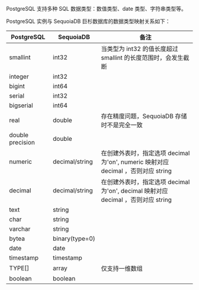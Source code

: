 [^_^]:
    PostgreSQL 实例-数据类型映射表

PostgreSQL 支持多种 SQL 数据类型：数值类型、date 类型、字符串类型等。

PostgreSQL 实例与 SequoiaDB 巨杉数据库的数据类型映射关系如下：

| PostgreSQL	    |     SequoiaDB    | 备注                                      |
| ----------------- | ---------------- | --------------------------------------------- |
| smallint	        | int32            | 当类型为 int32 的值长度超过 smallint 的长度范围时，会发生截断 |
| integer        	| int32              |                                               |
| bigint        	| int64             |                                               |
| serial           	| int32              |                                               |
| bigserial      	| int64             |                                               |
| real              | double           | 存在精度问题，SequoiaDB 存储时不是完全一致    |
| double precision  | double           |                                               |
| numeric           | decimal/string | 在创建外表时，指定选项 decimal 为'on', numeric 映射对应 decimal ，否则对应 string   |
| decimal           | decimal/string | 在创建外表时，指定选项 decimal 为'on', decimal 映射对应 decimal ，否则对应 string   |
| text              | string           |                                               |
| char              | string           |                                               |
| varchar           | string           |                                               |
| bytea             | binary(type=0)   |                                               |
| date              | date             |                                               |
| timestamp         | timestamp        |                                               |
| TYPE[]            | array            | 仅支持一维数组                                |
| boolean           | boolean          |                                               |